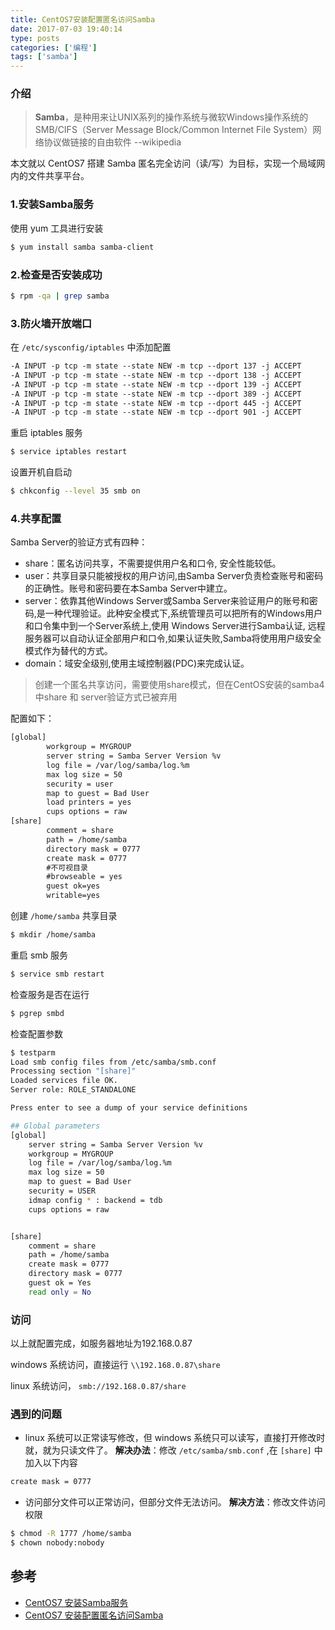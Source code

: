```yaml
---
title: CentOS7安装配置匿名访问Samba
date: 2017-07-03 19:40:14
type: posts
categories: ['编程']
tags: ['samba']
---
```


### 介绍
>**Samba**，是种用来让UNIX系列的操作系统与微软Windows操作系统的SMB/CIFS（Server Message Block/Common Internet File System）网络协议做链接的自由软件   --wikipedia

本文就以 CentOS7 搭建 Samba 匿名完全访问（读/写）为目标，实现一个局域网内的文件共享平台。

<!--more-->

### 1.安装Samba服务
使用 yum 工具进行安装
```bash
$ yum install samba samba-client
```

### 2.检查是否安装成功
```bash
$ rpm -qa | grep samba
```

### 3.防火墙开放端口
在 `/etc/sysconfig/iptables` 中添加配置
```xml
-A INPUT -p tcp -m state --state NEW -m tcp --dport 137 -j ACCEPT
-A INPUT -p tcp -m state --state NEW -m tcp --dport 138 -j ACCEPT
-A INPUT -p tcp -m state --state NEW -m tcp --dport 139 -j ACCEPT
-A INPUT -p tcp -m state --state NEW -m tcp --dport 389 -j ACCEPT
-A INPUT -p tcp -m state --state NEW -m tcp --dport 445 -j ACCEPT
-A INPUT -p tcp -m state --state NEW -m tcp --dport 901 -j ACCEPT
```
重启 iptables 服务
```bash
$ service iptables restart
```
设置开机自启动
```bash
$ chkconfig --level 35 smb on
```

### 4.共享配置
Samba Server的验证方式有四种：
* share：匿名访问共享，不需要提供用户名和口令, 安全性能较低。
* user：共享目录只能被授权的用户访问,由Samba Server负责检查账号和密码的正确性。账号和密码要在本Samba Server中建立。
* server：依靠其他Windows Server或Samba Server来验证用户的账号和密码,是一种代理验证。此种安全模式下,系统管理员可以把所有的Windows用户和口令集中到一个Server系统上,使用 Windows Server进行Samba认证, 远程服务器可以自动认证全部用户和口令,如果认证失败,Samba将使用用户级安全模式作为替代的方式。
* domain：域安全级别,使用主域控制器(PDC)来完成认证。

>创建一个匿名共享访问，需要使用share模式，但在CentOS安装的samba4中share 和 server验证方式已被弃用

配置如下：
```xml
[global]
        workgroup = MYGROUP
        server string = Samba Server Version %v
        log file = /var/log/samba/log.%m
        max log size = 50
        security = user
        map to guest = Bad User
        load printers = yes
        cups options = raw
[share]
        comment = share
        path = /home/samba
      	directory mask = 0777
      	create mask = 0777
      	#不可视目录
        #browseable = yes
        guest ok=yes
        writable=yes
```

创建 `/home/samba` 共享目录
```bash
$ mkdir /home/samba
```

重启 smb 服务
```bash
$ service smb restart
```

检查服务是否在运行
```bash
$ pgrep smbd
```


检查配置参数
```bash
$ testparm
Load smb config files from /etc/samba/smb.conf
Processing section "[share]"
Loaded services file OK.
Server role: ROLE_STANDALONE

Press enter to see a dump of your service definitions

## Global parameters
[global]
	server string = Samba Server Version %v
	workgroup = MYGROUP
	log file = /var/log/samba/log.%m
	max log size = 50
	map to guest = Bad User
	security = USER
	idmap config * : backend = tdb
	cups options = raw


[share]
	comment = share
	path = /home/samba
	create mask = 0777
	directory mask = 0777
	guest ok = Yes
	read only = No
```

### 访问
以上就配置完成，如服务器地址为192.168.0.87

windows 系统访问，直接运行 `\\192.168.0.87\share`

linux 系统访问， `smb://192.168.0.87/share`

### 遇到的问题
* linux 系统可以正常读写修改，但 windows 系统只可以读写，直接打开修改时就，就为只读文件了。
**解决办法**：修改 `/etc/samba/smb.conf` ,在 `[share]` 中加入以下内容
```xml
create mask = 0777
```
* 访问部分文件可以正常访问，但部分文件无法访问。
**解决方法**：修改文件访问权限
```bash
$ chmod -R 1777 /home/samba
$ chown nobody:nobody
```

## 参考
* [CentOS7 安装Samba服务](http://www.cnblogs.com/lion382/p/4078931.html)
* [CentOS7 安装配置匿名访问Samba](http://blog.leanote.com/post/dapingxia@163.com/CentOS7-%E5%AE%89%E8%A3%85%E9%85%8D%E7%BD%AE%E5%8C%BF%E5%90%8D%E8%AE%BF%E9%97%AESamba)
